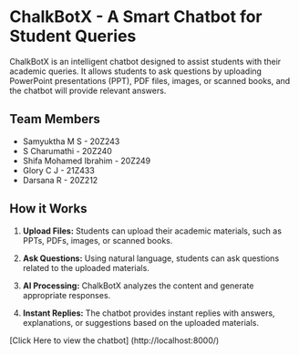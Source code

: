 # ChalkBotX - A Smart Chatbot for Student Queries

ChalkBotX is an intelligent chatbot designed to assist students with their academic queries. It allows students to ask questions by uploading PowerPoint presentations (PPT), PDF files, images, or scanned books, and the chatbot will provide relevant answers.

## Team Members

- Samyuktha M S - 20Z243
- S Charumathi - 20Z240
- Shifa Mohamed Ibrahim - 20Z249
- Glory C J - 21Z433
- Darsana R - 20Z212

## How it Works

1. **Upload Files:** Students can upload their academic materials, such as PPTs, PDFs, images, or scanned books.

2. **Ask Questions:** Using natural language, students can ask questions related to the uploaded materials.

3. **AI Processing:** ChalkBotX analyzes the content and generate appropriate responses.

4. **Instant Replies:** The chatbot provides instant replies with answers, explanations, or suggestions based on the uploaded materials.

[Click Here to view the chatbot] (http://localhost:8000/)
